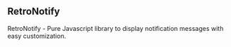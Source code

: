 ## RetroNotify
RetroNotify - Pure Javascript library to display notification messages with easy customization.

